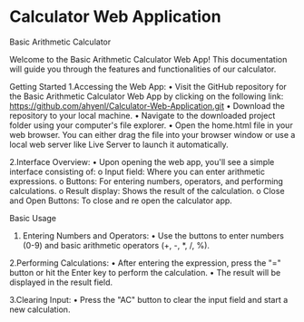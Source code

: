 # Calculator Web Application
 Basic Arithmetic Calculator

 Welcome to the Basic Arithmetic Calculator Web App! This documentation will guide you through the features and functionalities of our calculator.

Getting Started
1.Accessing the Web App:
•	Visit the GitHub repository for the Basic Arithmetic Calculator Web App by clicking on the following link: https://github.com/ahyenl/Calculator-Web-Application.git
•	Download the repository to your local machine.
•	Navigate to the downloaded project folder using your computer's file explorer.
•	Open the home.html file in your web browser. You can either drag the file into your browser window or use a local web server like Live Server to launch it automatically.

2.Interface Overview:
•	Upon opening the web app, you'll see a simple interface consisting of:
o	Input field: Where you can enter arithmetic expressions.
o	Buttons: For entering numbers, operators, and performing calculations.
o	Result display: Shows the result of the calculation.
o	Close and Open Buttons: To close and re open the calculator app. 

Basic Usage
1. Entering Numbers and Operators:
•	Use the buttons to enter numbers (0-9) and basic arithmetic operators (+, -, *, /, %).

2.Performing Calculations:
•	After entering the expression, press the "=" button or hit the Enter key to perform the calculation.
•	The result will be displayed in the result field.

3.Clearing Input:
•	Press the "AC" button to clear the input field and start a new calculation.

